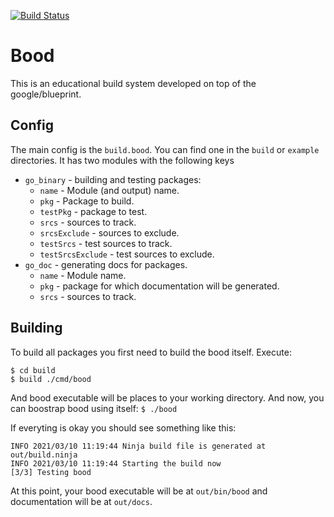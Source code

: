 [![Build Status](https://travis-ci.org/G1gg1L3s/design-practice-1.svg?branch=master)](https://travis-ci.org/G1gg1L3s/design-practice-1)
# Bood

This is an educational build system developed on top of the google/blueprint.

## Config

The main config is the `build.bood`. You can find one in the `build` or `example` directories.
It has two modules with the following keys
- `go_binary` - building and testing packages:
  - `name` - Module (and output) name.
  - `pkg` - Package to build.
  - `testPkg` - package to test.
  - `srcs` - sources to track.
  - `srcsExclude` - sources to exclude.
  - `testSrcs` - test sources to track.
  - `testSrcsExclude` - test sources to exclude.
- `go_doc` - generating docs for packages.
  - `name` - Module name.
  - `pkg` - package for which documentation will be generated.
  - `srcs` - sources to track.

## Building
To build all packages you first need to build the bood itself. Execute:

```
$ cd build
$ build ./cmd/bood
```

And bood executable will be places to your working directory. And now, you can boostrap bood using itself:
`$ ./bood`

If everyting is okay you should see something like this:
```
INFO 2021/03/10 11:19:44 Ninja build file is generated at out/build.ninja
INFO 2021/03/10 11:19:44 Starting the build now
[3/3] Testing bood
```
At this point, your bood executable will be at `out/bin/bood` and documentation will be at `out/docs`.
